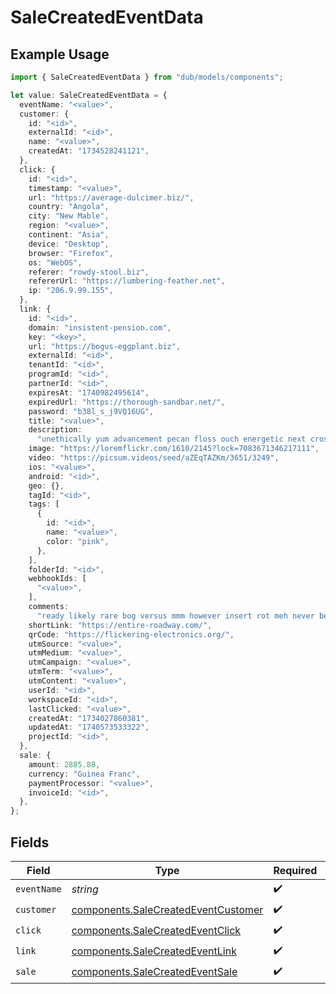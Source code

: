 # SaleCreatedEventData

## Example Usage

```typescript
import { SaleCreatedEventData } from "dub/models/components";

let value: SaleCreatedEventData = {
  eventName: "<value>",
  customer: {
    id: "<id>",
    externalId: "<id>",
    name: "<value>",
    createdAt: "1734528241121",
  },
  click: {
    id: "<id>",
    timestamp: "<value>",
    url: "https://average-dulcimer.biz/",
    country: "Angola",
    city: "New Mable",
    region: "<value>",
    continent: "Asia",
    device: "Desktop",
    browser: "Firefox",
    os: "WebOS",
    referer: "rowdy-stool.biz",
    refererUrl: "https://lumbering-feather.net",
    ip: "206.9.99.155",
  },
  link: {
    id: "<id>",
    domain: "insistent-pension.com",
    key: "<key>",
    url: "https://bogus-eggplant.biz",
    externalId: "<id>",
    tenantId: "<id>",
    programId: "<id>",
    partnerId: "<id>",
    expiresAt: "1740982495614",
    expiredUrl: "https://thorough-sandbar.net/",
    password: "b38l_s_j9VQ16UG",
    title: "<value>",
    description:
      "unethically yum advancement pecan floss ouch energetic next cross-contamination limping",
    image: "https://loremflickr.com/1610/2145?lock=7083671346217111",
    video: "https://picsum.videos/seed/aZEqTAZKm/3651/3249",
    ios: "<value>",
    android: "<id>",
    geo: {},
    tagId: "<id>",
    tags: [
      {
        id: "<id>",
        name: "<value>",
        color: "pink",
      },
    ],
    folderId: "<id>",
    webhookIds: [
      "<value>",
    ],
    comments:
      "ready likely rare bog versus mmm however insert rot meh never behind red black furthermore as",
    shortLink: "https://entire-roadway.com/",
    qrCode: "https://flickering-electronics.org/",
    utmSource: "<value>",
    utmMedium: "<value>",
    utmCampaign: "<value>",
    utmTerm: "<value>",
    utmContent: "<value>",
    userId: "<id>",
    workspaceId: "<id>",
    lastClicked: "<value>",
    createdAt: "1734027860381",
    updatedAt: "1740573533322",
    projectId: "<id>",
  },
  sale: {
    amount: 2885.88,
    currency: "Guinea Franc",
    paymentProcessor: "<value>",
    invoiceId: "<id>",
  },
};
```

## Fields

| Field                                                                                      | Type                                                                                       | Required                                                                                   | Description                                                                                |
| ------------------------------------------------------------------------------------------ | ------------------------------------------------------------------------------------------ | ------------------------------------------------------------------------------------------ | ------------------------------------------------------------------------------------------ |
| `eventName`                                                                                | *string*                                                                                   | :heavy_check_mark:                                                                         | N/A                                                                                        |
| `customer`                                                                                 | [components.SaleCreatedEventCustomer](../../models/components/salecreatedeventcustomer.md) | :heavy_check_mark:                                                                         | N/A                                                                                        |
| `click`                                                                                    | [components.SaleCreatedEventClick](../../models/components/salecreatedeventclick.md)       | :heavy_check_mark:                                                                         | N/A                                                                                        |
| `link`                                                                                     | [components.SaleCreatedEventLink](../../models/components/salecreatedeventlink.md)         | :heavy_check_mark:                                                                         | N/A                                                                                        |
| `sale`                                                                                     | [components.SaleCreatedEventSale](../../models/components/salecreatedeventsale.md)         | :heavy_check_mark:                                                                         | N/A                                                                                        |